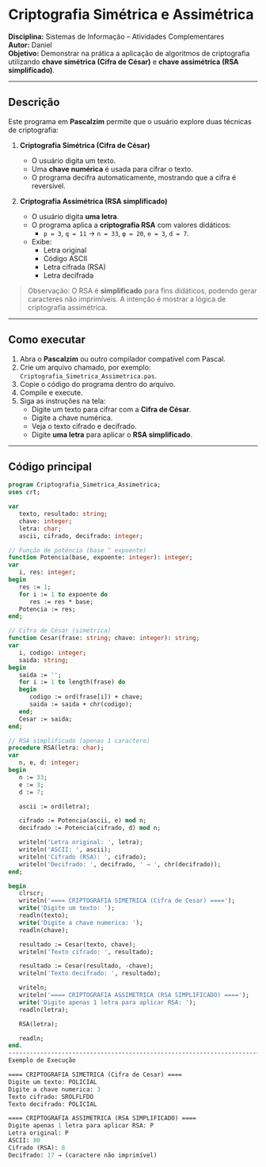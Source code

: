 # Criptografia Simétrica e Assimétrica

**Disciplina:** Sistemas de Informação – Atividades Complementares  
**Autor:** Daniel  
**Objetivo:** Demonstrar na prática a aplicação de algoritmos de criptografia utilizando **chave simétrica (Cifra de César)** e **chave assimétrica (RSA simplificado)**.

---

## Descrição

Este programa em **Pascalzim** permite que o usuário explore duas técnicas de criptografia:

1. **Criptografia Simétrica (Cifra de César)**
   - O usuário digita um texto.
   - Uma **chave numérica** é usada para cifrar o texto.
   - O programa decifra automaticamente, mostrando que a cifra é reversível.

2. **Criptografia Assimétrica (RSA simplificado)**
   - O usuário digita **uma letra**.
   - O programa aplica a **criptografia RSA** com valores didáticos:
     - `p = 3`, `q = 11` -> `n = 33`, `φ = 20`, `e = 3`, `d = 7`.
   - Exibe:
     - Letra original
     - Código ASCII
     - Letra cifrada (RSA)
     - Letra decifrada

> Observação: O RSA é **simplificado** para fins didáticos, podendo gerar caracteres não imprimíveis. A intenção é mostrar a lógica de criptografia assimétrica.

---

## Como executar

1. Abra o **Pascalzim** ou outro compilador compatível com Pascal.  
2. Crie um arquivo chamado, por exemplo: `Criptografia_Simetrica_Assimetrica.pas`.  
3. Copie o código do programa dentro do arquivo.  
4. Compile e execute.  
5. Siga as instruções na tela:
   - Digite um texto para cifrar com a **Cifra de César**.
   - Digite a chave numérica.
   - Veja o texto cifrado e decifrado.
   - Digite **uma letra** para aplicar o **RSA simplificado**.

---

## Código principal

```pascal
program Criptografia_Simetrica_Assimetrica;
uses crt;

var
   texto, resultado: string;
   chave: integer;
   letra: char;
   ascii, cifrado, decifrado: integer;

// Função de potência (base ^ expoente)
function Potencia(base, expoente: integer): integer;
var
   i, res: integer;
begin
   res := 1;
   for i := 1 to expoente do
      res := res * base;
   Potencia := res;
end;

// Cifra de César (simétrica)
function Cesar(frase: string; chave: integer): string;
var
   i, codigo: integer;
   saida: string;
begin
   saida := '';
   for i := 1 to length(frase) do
   begin
      codigo := ord(frase[i]) + chave;
      saida := saida + chr(codigo);
   end;
   Cesar := saida;
end;

// RSA simplificado (apenas 1 caractere)
procedure RSA(letra: char);
var
   n, e, d: integer;
begin
   n := 33;
   e := 3;
   d := 7;

   ascii := ord(letra);

   cifrado := Potencia(ascii, e) mod n;
   decifrado := Potencia(cifrado, d) mod n;

   writeln('Letra original: ', letra);
   writeln('ASCII: ', ascii);
   writeln('Cifrado (RSA): ', cifrado);
   writeln('Decifrado: ', decifrado, ' → ', chr(decifrado));
end;

begin
   clrscr;
   writeln('==== CRIPTOGRAFIA SIMETRICA (Cifra de Cesar) ====');
   write('Digite um texto: ');
   readln(texto);
   write('Digite a chave numerica: ');
   readln(chave);

   resultado := Cesar(texto, chave);
   writeln('Texto cifrado: ', resultado);

   resultado := Cesar(resultado, -chave);
   writeln('Texto decifrado: ', resultado);

   writeln;
   writeln('==== CRIPTOGRAFIA ASSIMETRICA (RSA SIMPLIFICADO) ====');
   write('Digite apenas 1 letra para aplicar RSA: ');
   readln(letra);

   RSA(letra);

   readln;
end.
---------------------------------------------------------------------------------------------------------------
Exemplo de Execução

==== CRIPTOGRAFIA SIMETRICA (Cifra de Cesar) ====
Digite um texto: POLICIAL
Digite a chave numerica: 3
Texto cifrado: SROLFLFDO
Texto decifrado: POLICIAL

==== CRIPTOGRAFIA ASSIMETRICA (RSA SIMPLIFICADO) ====
Digite apenas 1 letra para aplicar RSA: P
Letra original: P
ASCII: 80
Cifrado (RSA): 8
Decifrado: 17 → (caractere não imprimível)
